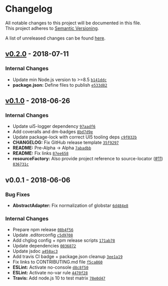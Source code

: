 # Changelog
All notable changes to this project will be documented in this file.  
This project adheres to [Semantic Versioning](http://semver.org/spec/v2.0.0.html).

A list of unreleased changes can be found [here](https://github.com/SAP/ui5-fs/compare/v0.2.0...HEAD).

<a name="v0.2.0"></a>
## [v0.2.0] - 2018-07-11
### Internal Changes
- Update min Node.js version to >=8.5 [`b141ddc`](https://github.com/SAP/ui5-fs/commit/b141ddcdde37455b7df4d8ab495abf4429424080)
- **package.json:** Define files to publish [`e533d82`](https://github.com/SAP/ui5-fs/commit/e533d822119d50b4ce6182c6f758df3f71f8b5d7)


<a name="v0.1.0"></a>
## [v0.1.0] - 2018-06-26
### Internal Changes
- Update ui5-logger dependency [`97aadf6`](https://github.com/SAP/ui5-fs/commit/97aadf60e04244822461c27feca7ea47f0e25c2e)
- Add coveralls and dm-badges [`8bd7d9e`](https://github.com/SAP/ui5-fs/commit/8bd7d9ee3c93aac56d2c14bca79355c792700d3c)
- Update package-lock with correct UI5 tooling deps [`c9f032b`](https://github.com/SAP/ui5-fs/commit/c9f032b85c77e898a8317662e401c8e334f89fa8)
- **CHANGELOG:** Fix GitHub release template [`35f9297`](https://github.com/SAP/ui5-fs/commit/35f92979c7a3f37fa51dc50eb01978527f280f02)
- **README:** Pre-Alpha -> Alpha [`7abadbb`](https://github.com/SAP/ui5-fs/commit/7abadbb8637df4698fd9a44d3b77a5187e2246d0)
- **README:** Fix links [`87ee658`](https://github.com/SAP/ui5-fs/commit/87ee65881ee80b7eb504b3a14b8d7913dba0f817)
- **resourceFactory:** Also provide project reference to source-locator ([#11](https://github.com/SAP/ui5-fs/issues/11)) [`836731c`](https://github.com/SAP/ui5-fs/commit/836731cca54c7ef67fa66b9d2013d18d8c23f9ba)


<a name="v0.0.1"></a>
## v0.0.1 - 2018-06-06
### Bug Fixes
- **AbstractAdapter:** Fix normalization of globstar [`6d484e8`](https://github.com/SAP/ui5-fs/commit/6d484e847b62aa0829641f25a76dcc89b0840d44)

### Internal Changes
- Prepare npm release [`08b4f56`](https://github.com/SAP/ui5-fs/commit/08b4f5669d11e864c13fc2e6d4575d338f17558c)
- Update .editorconfig [`c5d9708`](https://github.com/SAP/ui5-fs/commit/c5d970880373a0b12d3ba6cd6e54d47ef83e7bc1)
- Add chglog config + npm release scripts [`171ab78`](https://github.com/SAP/ui5-fs/commit/171ab78c0cc374adf1cd1f69504d58c3ac80e008)
- Update dependencies [`0036872`](https://github.com/SAP/ui5-fs/commit/0036872dedd932fc676b8c48e1ca00316e7dda45)
- Update jsdoc [`a458ac3`](https://github.com/SAP/ui5-fs/commit/a458ac32651ad44e748d876864981e45aad9b431)
- Add travis CI badge + package.json cleanup [`3ee1a19`](https://github.com/SAP/ui5-fs/commit/3ee1a19af8b46c66b9f960738b9886d71654effb)
- Fix links to CONTRIBUTING.md file [`f5ca860`](https://github.com/SAP/ui5-fs/commit/f5ca860b8f00c19b34d6174bc6066bffab2a0eee)
- **ESLint:** Activate no-console [`d8c8f50`](https://github.com/SAP/ui5-fs/commit/d8c8f501eacaf9c8bc47699f39ae7bd933a13784)
- **ESLint:** Activate no-var rule [`4470f28`](https://github.com/SAP/ui5-fs/commit/4470f28bb983b21ca17689cb5f8dd00fd223085c)
- **Travis:** Add node.js 10 to test matrix [`78e0d47`](https://github.com/SAP/ui5-fs/commit/78e0d47ef310286bcf04ec0f7c7a7a5b6362dfd4)


[v0.2.0]: https://github.com/SAP/ui5-fs/compare/v0.1.0...v0.2.0
[v0.1.0]: https://github.com/SAP/ui5-fs/compare/v0.0.1...v0.1.0
